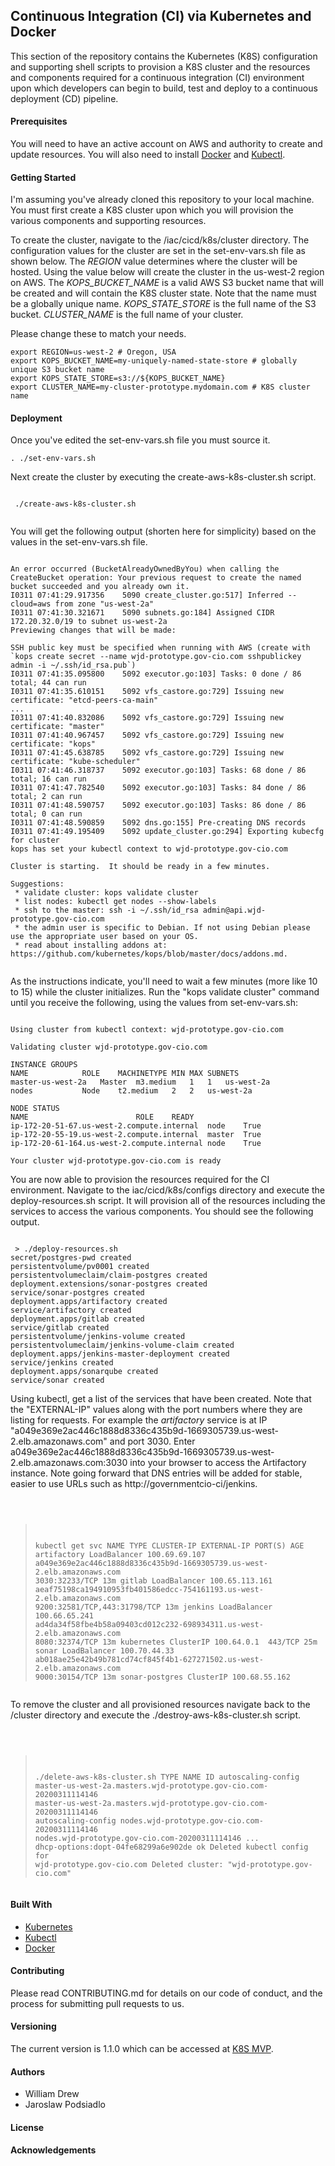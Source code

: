 ## Continuous Integration (CI) via Kubernetes and Docker

This section of the repository contains the Kubernetes (K8S) configuration and supporting shell scripts to provision a K8S cluster and the resources and components required for a continuous integration (CI) environment upon which developers can begin to build, test and deploy to a continuous deployment (CD) pipeline.

#### Prerequisites

You will need to have an active account on AWS and authority to create and update resources. You will also need to install [Docker](http://docker.com/) and [Kubectl](https://kubernetes.io/docs/reference/kubectl/overview/).


#### Getting Started

I'm assuming you've already cloned this repository to your local machine. You must first create a K8S cluster upon which you will provision the various components and supporting resources.

To create the cluster, navigate to the /iac/cicd/k8s/cluster directory.  The configuration values for the cluster are set in the set-env-vars.sh file as shown below. The *REGION* value determines where the cluster will be hosted. Using the value below will create the cluster in the us-west-2 region on AWS. The *KOPS_BUCKET_NAME* is a valid AWS S3 bucket name that will be created and will contain the K8S cluster state. Note that the name must be a globally unique name. *KOPS_STATE_STORE* is the full name of the S3 bucket. *CLUSTER_NAME* is the full name of your cluster.

Please change these to match your needs.
  
    export REGION=us-west-2 # Oregon, USA
    export KOPS_BUCKET_NAME=my-uniquely-named-state-store # globally unique S3 bucket name
    export KOPS_STATE_STORE=s3://${KOPS_BUCKET_NAME} 
    export CLUSTER_NAME=my-cluster-prototype.mydomain.com # K8S cluster name

#### Deployment

Once you've edited the set-env-vars.sh file you must source it.

<pre><code>. ./set-env-vars.sh
</code></pre>

Next create the cluster by executing the create-aws-k8s-cluster.sh script.

<pre><code>
 ./create-aws-k8s-cluster.sh
 </code></pre>

You will get the following output (shorten here for simplicity) based on the values in the set-env-vars.sh file.

<pre><code>
An error occurred (BucketAlreadyOwnedByYou) when calling the CreateBucket operation: Your previous request to create the named bucket succeeded and you already own it.
I0311 07:41:29.917356    5090 create_cluster.go:517] Inferred --cloud=aws from zone "us-west-2a"
I0311 07:41:30.321671    5090 subnets.go:184] Assigned CIDR 172.20.32.0/19 to subnet us-west-2a
Previewing changes that will be made:

SSH public key must be specified when running with AWS (create with `kops create secret --name wjd-prototype.gov-cio.com sshpublickey admin -i ~/.ssh/id_rsa.pub`)
I0311 07:41:35.095800    5092 executor.go:103] Tasks: 0 done / 86 total; 44 can run
I0311 07:41:35.610151    5092 vfs_castore.go:729] Issuing new certificate: "etcd-peers-ca-main"
...
I0311 07:41:40.832086    5092 vfs_castore.go:729] Issuing new certificate: "master"
I0311 07:41:40.967457    5092 vfs_castore.go:729] Issuing new certificate: "kops"
I0311 07:41:45.638785    5092 vfs_castore.go:729] Issuing new certificate: "kube-scheduler"
I0311 07:41:46.318737    5092 executor.go:103] Tasks: 68 done / 86 total; 16 can run
I0311 07:41:47.782540    5092 executor.go:103] Tasks: 84 done / 86 total; 2 can run
I0311 07:41:48.590757    5092 executor.go:103] Tasks: 86 done / 86 total; 0 can run
I0311 07:41:48.590859    5092 dns.go:155] Pre-creating DNS records
I0311 07:41:49.195409    5092 update_cluster.go:294] Exporting kubecfg for cluster
kops has set your kubectl context to wjd-prototype.gov-cio.com

Cluster is starting.  It should be ready in a few minutes.

Suggestions:
 * validate cluster: kops validate cluster
 * list nodes: kubectl get nodes --show-labels
 * ssh to the master: ssh -i ~/.ssh/id_rsa admin@api.wjd-prototype.gov-cio.com
 * the admin user is specific to Debian. If not using Debian please use the appropriate user based on your OS.
 * read about installing addons at: https://github.com/kubernetes/kops/blob/master/docs/addons.md.
 </code></pre>

As the instructions indicate, you'll need to wait a few minutes (more like 10 to 15) while the cluster initializes. Run the "kops validate cluster" command until you receive the following, using the values from set-env-vars.sh:

<pre><code>
Using cluster from kubectl context: wjd-prototype.gov-cio.com

Validating cluster wjd-prototype.gov-cio.com

INSTANCE GROUPS
NAME			ROLE	MACHINETYPE	MIN	MAX	SUBNETS
master-us-west-2a	Master	m3.medium	1	1	us-west-2a
nodes			Node	t2.medium	2	2	us-west-2a

NODE STATUS
NAME						ROLE	READY
ip-172-20-51-67.us-west-2.compute.internal	node	True
ip-172-20-55-19.us-west-2.compute.internal	master	True
ip-172-20-61-164.us-west-2.compute.internal	node	True

Your cluster wjd-prototype.gov-cio.com is ready
</code></pre>

You are now able to provision the resources required for the CI environment. Navigate to the iac/cicd/k8s/configs directory and execute the deploy-resources.sh script. It will provision all of the resources including the services to access the various components. You should see the following output.

<pre><code>
 > ./deploy-resources.sh 
secret/postgres-pwd created
persistentvolume/pv0001 created
persistentvolumeclaim/claim-postgres created
deployment.extensions/sonar-postgres created
service/sonar-postgres created
deployment.apps/artifactory created
service/artifactory created
deployment.apps/gitlab created
service/gitlab created
persistentvolume/jenkins-volume created
persistentvolumeclaim/jenkins-volume-claim created
deployment.apps/jenkins-master-deployment created
service/jenkins created
deployment.apps/sonarqube created
service/sonar created
</code></pre>

Using kubectl, get a list of the services that have been created. Note that the "EXTERNAL-IP" values along with the port numbers where they are listing for requests. For example the *artifactory* service is at IP "a049e369e2ac446c1888d8336c435b9d-1669305739.us-west-2.elb.amazonaws.com" and port 3030. Enter a049e369e2ac446c1888d8336c435b9d-1669305739.us-west-2.elb.amazonaws.com:3030 into your browser to access the Artifactory instance. Note going forward that DNS entries will be added for stable, easier to use URLs such as http://governmentcio-ci/jenkins. 

<code><pre>
 > kubectl get svc
NAME             TYPE           CLUSTER-IP       EXTERNAL-IP                                                               PORT(S)                        AGE
artifactory      LoadBalancer   100.69.69.107    a049e369e2ac446c1888d8336c435b9d-1669305739.us-west-2.elb.amazonaws.com   3030:32233/TCP                 13m
gitlab           LoadBalancer   100.65.113.161   aeaf75198ca194910953fb401586edcc-754161193.us-west-2.elb.amazonaws.com    9200:32581/TCP,443:31798/TCP   13m
jenkins          LoadBalancer   100.66.65.241    ad4da34f58fbe4b58a09403cd012c232-698934311.us-west-2.elb.amazonaws.com    8080:32374/TCP                 13m
kubernetes       ClusterIP      100.64.0.1       <none>                                                                    443/TCP                        25m
sonar            LoadBalancer   100.70.44.33     ab018ae25e42b49b781cd74cf845f4b1-627271502.us-west-2.elb.amazonaws.com    9000:30154/TCP                 13m
sonar-postgres   ClusterIP      100.68.55.162    <none>
</code></pre>

To remove the cluster and all provisioned resources navigate back to the /cluster directory and execute the ./destroy-aws-k8s-cluster.sh script.

<code><pre>
 > ./delete-aws-k8s-cluster.sh 
TYPE			NAME											ID
autoscaling-config	master-us-west-2a.masters.wjd-prototype.gov-cio.com-20200311114146			master-us-west-2a.masters.wjd-prototype.gov-cio.com-20200311114146
autoscaling-config	nodes.wjd-prototype.gov-cio.com-20200311114146						nodes.wjd-prototype.gov-cio.com-20200311114146
...
dhcp-options:dopt-04fe68299a6e902de	ok
Deleted kubectl config for wjd-prototype.gov-cio.com
Deleted cluster: "wjd-prototype.gov-cio.com"
</code></pre>

#### Built With

* [Kubernetes](https://kubernetes.io)
* [Kubectl](https://kubernetes.io/docs/reference/kubectl/overview/)
* [Docker](http://docker.com/)

#### Contributing

Please read CONTRIBUTING.md for details on our code of conduct, and the process for submitting pull requests to us.

#### Versioning

The current version is 1.1.0 which can be accessed at [K8S MVP](https://github.governmentcio.com/GCIO/iac/releases/tag/v1.1.0).

#### Authors

* William Drew
* Jaroslaw Podsiadlo 

#### License

#### Acknowledgements



